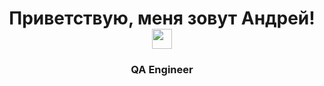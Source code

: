 <h1 align="center">Приветствую, меня зовут Андрей! 
<img src="https://github.com/blackcater/blackcater/raw/main/images/Hi.gif" height="32"/></h1>
<h3 align="center">QA Engineer</h3>
